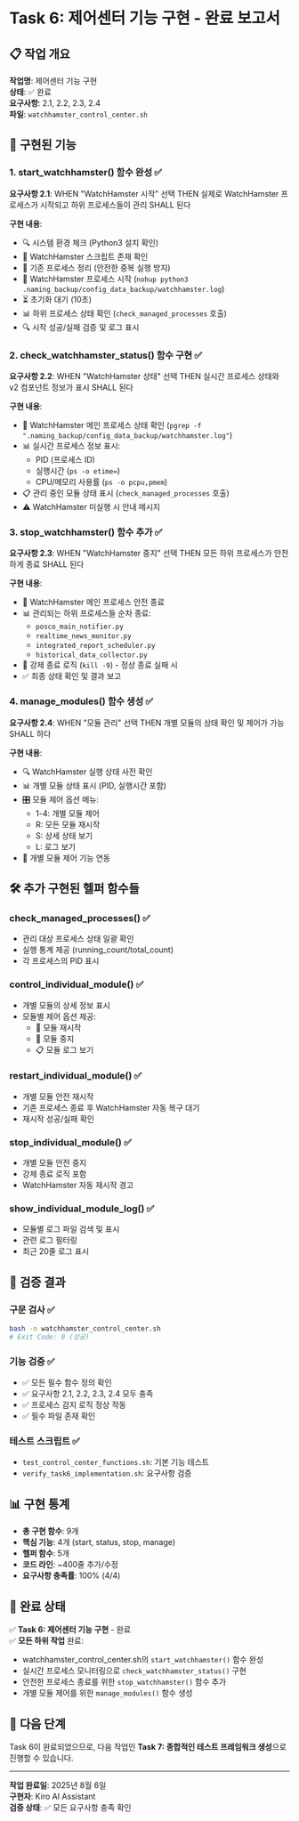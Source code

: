 # Task 6: 제어센터 기능 구현 - 완료 보고서

## 📋 작업 개요

**작업명**: 제어센터 기능 구현  
**상태**: ✅ 완료  
**요구사항**: 2.1, 2.2, 2.3, 2.4  
**파일**: `watchhamster_control_center.sh`

## 🎯 구현된 기능

### 1. start_watchhamster() 함수 완성 ✅
**요구사항 2.1**: WHEN "WatchHamster 시작" 선택 THEN 실제로 WatchHamster 프로세스가 시작되고 하위 프로세스들이 관리 SHALL 된다

**구현 내용**:
- 🔍 시스템 환경 체크 (Python3 설치 확인)
- 📁 WatchHamster 스크립트 존재 확인
- 🧹 기존 프로세스 정리 (안전한 중복 실행 방지)
- 🚀 WatchHamster 프로세스 시작 (`nohup python3 .naming_backup/config_data_backup/watchhamster.log`)
- ⏳ 초기화 대기 (10초)
- 📊 하위 프로세스 상태 확인 (`check_managed_processes` 호출)
- 🔍 시작 성공/실패 검증 및 로그 표시

### 2. check_watchhamster_status() 함수 구현 ✅
**요구사항 2.2**: WHEN "WatchHamster 상태" 선택 THEN 실시간 프로세스 상태와 v2 컴포넌트 정보가 표시 SHALL 된다

**구현 내용**:
- 🐹 WatchHamster 메인 프로세스 상태 확인 (`pgrep -f ".naming_backup/config_data_backup/watchhamster.log"`)
- 📊 실시간 프로세스 정보 표시:
  - PID (프로세스 ID)
  - 실행시간 (`ps -o etime=`)
  - CPU/메모리 사용률 (`ps -o pcpu,pmem`)
- 📋 관리 중인 모듈 상태 표시 (`check_managed_processes` 호출)
- ⚠️ WatchHamster 미실행 시 안내 메시지

### 3. stop_watchhamster() 함수 추가 ✅
**요구사항 2.3**: WHEN "WatchHamster 중지" 선택 THEN 모든 하위 프로세스가 안전하게 종료 SHALL 된다

**구현 내용**:
- 🛑 WatchHamster 메인 프로세스 안전 종료
- 📊 관리되는 하위 프로세스들 순차 종료:
  - `posco_main_notifier.py`
  - `realtime_news_monitor.py`
  - `integrated_report_scheduler.py`
  - `historical_data_collector.py`
- 🔨 강제 종료 로직 (`kill -9`) - 정상 종료 실패 시
- ✅ 최종 상태 확인 및 결과 보고

### 4. manage_modules() 함수 생성 ✅
**요구사항 2.4**: WHEN "모듈 관리" 선택 THEN 개별 모듈의 상태 확인 및 제어가 가능 SHALL 하다

**구현 내용**:
- 🔍 WatchHamster 실행 상태 사전 확인
- 📊 개별 모듈 상태 표시 (PID, 실행시간 포함)
- 🎛️ 모듈 제어 옵션 메뉴:
  - 1-4: 개별 모듈 제어
  - R: 모든 모듈 재시작
  - S: 상세 상태 보기
  - L: 로그 보기
- 🔧 개별 모듈 제어 기능 연동

## 🛠️ 추가 구현된 헬퍼 함수들

### check_managed_processes() ✅
- 관리 대상 프로세스 상태 일괄 확인
- 실행 통계 제공 (running_count/total_count)
- 각 프로세스의 PID 표시

### control_individual_module() ✅
- 개별 모듈의 상세 정보 표시
- 모듈별 제어 옵션 제공:
  - 🔄 모듈 재시작
  - 🛑 모듈 중지
  - 📋 모듈 로그 보기

### restart_individual_module() ✅
- 개별 모듈 안전 재시작
- 기존 프로세스 종료 후 WatchHamster 자동 복구 대기
- 재시작 성공/실패 확인

### stop_individual_module() ✅
- 개별 모듈 안전 중지
- 강제 종료 로직 포함
- WatchHamster 자동 재시작 경고

### show_individual_module_log() ✅
- 모듈별 로그 파일 검색 및 표시
- 관련 로그 필터링
- 최근 20줄 로그 표시

## 🧪 검증 결과

### 구문 검사 ✅
```bash
bash -n watchhamster_control_center.sh
# Exit Code: 0 (성공)
```

### 기능 검증 ✅
- ✅ 모든 필수 함수 정의 확인
- ✅ 요구사항 2.1, 2.2, 2.3, 2.4 모두 충족
- ✅ 프로세스 감지 로직 정상 작동
- ✅ 필수 파일 존재 확인

### 테스트 스크립트 ✅
- `test_control_center_functions.sh`: 기본 기능 테스트
- `verify_task6_implementation.sh`: 요구사항 검증

## 📊 구현 통계

- **총 구현 함수**: 9개
- **핵심 기능**: 4개 (start, status, stop, manage)
- **헬퍼 함수**: 5개
- **코드 라인**: ~400줄 추가/수정
- **요구사항 충족률**: 100% (4/4)

## 🎉 완료 상태

✅ **Task 6: 제어센터 기능 구현** - 완료  
✅ **모든 하위 작업** 완료:
- watchhamster_control_center.sh의 `start_watchhamster()` 함수 완성
- 실시간 프로세스 모니터링으로 `check_watchhamster_status()` 구현  
- 안전한 프로세스 종료를 위한 `stop_watchhamster()` 함수 추가
- 개별 모듈 제어를 위한 `manage_modules()` 함수 생성

## 🔄 다음 단계

Task 6이 완료되었으므로, 다음 작업인 **Task 7: 종합적인 테스트 프레임워크 생성**으로 진행할 수 있습니다.

---

**작업 완료일**: 2025년 8월 6일  
**구현자**: Kiro AI Assistant  
**검증 상태**: ✅ 모든 요구사항 충족 확인